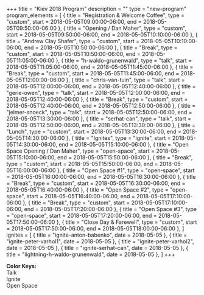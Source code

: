 +++
title = "Kiev 2018 Program"
description = ""
type = "new-program"
program_elements = [
    { title = "Registration & Welcome Coffee", type = "custom", start = 2018-05-05T09:00:00-06:00, end = 2018-05-05T09:50:00-06:00 },
    { title = "Opening / Dan Maher", type = "custom", start = 2018-05-05T09:50:00-06:00, end = 2018-05-05T10:10:00-06:00 },
    { title = "Andrew Clay Shafer", type = "custom", start = 2018-05-05T10:10:00-06:00, end = 2018-05-05T10:50:00-06:00 },
    { title = "Break", type = "custom", start = 2018-05-05T10:50:00-06:00, end = 2018-05-05T11:05:00-06:00 },
    { title = "h-waldo-grunenwald", type = "talk", start = 2018-05-05T11:05:00-06:00, end = 2018-05-05T11:45:00-06:00 },
    { title = "Break", type = "custom", start = 2018-05-05T11:45:00-06:00, end = 2018-05-05T12:00:00-06:00 },
    { title = "chris-van-tuin", type = "talk", start = 2018-05-05T12:00:00-06:00, end = 2018-05-05T12:40:00-06:00 },
    { title = "gerie-owen", type = "talk", start = 2018-05-05T12:00:00-06:00, end = 2018-05-05T12:40:00-06:00 },
    { title = "Break", type = "custom", start = 2018-05-05T12:40:00-06:00, end = 2018-05-05T12:50:00-06:00 },
    { title = "jelmer-snoeck", type = "talk", start = 2018-05-05T12:50:00-06:00, end = 2018-05-05T13:30:00-06:00 },
    { title = "serhat-can", type = "talk", start = 2018-05-05T12:50:00-06:00, end = 2018-05-05T13:30:00-06:00 },
    { title = "Lunch", type = "custom", start = 2018-05-05T13:30:00-06:00, end = 2018-05-05T14:30:00-06:00 },
    { title = "Ignites", type = "ignite", start = 2018-05-05T14:30:00-06:00, end = 2018-05-05T15:10:00-06:00 },
    { title = "Open Space Opening / Dan Maher", type = "open-space", start = 2018-05-05T15:10:00-06:00, end = 2018-05-05T15:50:00-06:00 },
    { title = "Break", type = "custom", start = 2018-05-05T15:50:00-06:00, end = 2018-05-05T16:00:00-06:00 },
    { title = "Open Space #1", type = "open-space", start = 2018-05-05T16:00:00-06:00, end = 2018-05-05T16:30:00-06:00 },
    { title = "Break", type = "custom", start = 2018-05-05T16:30:00-06:00, end = 2018-05-05T16:40:00-06:00 },
    { title = "Open Space #2", type = "open-space", start = 2018-05-05T16:40:00-06:00, end = 2018-05-05T17:10:00-06:00 },
    { title = "Break", type = "custom", start = 2018-05-05T17:10:00-06:00, end = 2018-05-05T17:20:00-06:00 },
    { title = "Open Space #3", type = "open-space", start = 2018-05-05T17:20:00-06:00, end = 2018-05-05T17:50:00-06:00 },
    { title = "Close Day & Farewell", type = "custom", start = 2018-05-05T17:50:00-06:00, end = 2018-05-05T18:00:00-06:00 },
]
ignites = [
    { title = "ignite-anton-babenko", date = 2018-05-05 },
    { title = "ignite-peter-varhol1", date = 2018-05-05 },
    { title = "ignite-peter-varhol2", date = 2018-05-05 },
    { title = "ignite-serhat-can", date = 2018-05-05 },
    { title = "lightning-h-waldo-grunenwald", date = 2018-05-05 },
]
+++
<div>
<b>Color Keys:</b>
<div class="col-lg-2 col-md-2 program-element program-talk">Talk</div>
<div class="col-lg-2 col-md-2 program-element program-ignite">Ignite</div>
<div class="col-lg-2 col-md-2 program-element program-open-space">Open Space</div>
</div>
